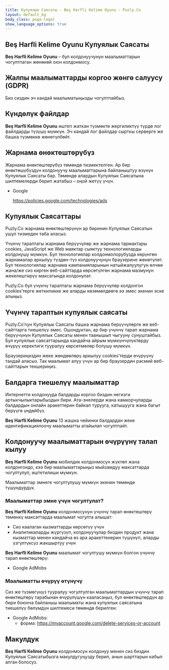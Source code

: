 ```yaml
---
title: Купуялык Саясаты - Beş Harfli Kelime Oyunu - Puzly.Co
layout: default_kg
body_class: page-legal
show_language_options: true
---
```



<section class="section section-legal">

<h1>Beş Harfli Kelime Oyunu Купуялык Саясаты</h1>

<p><strong>Beş Harfli Kelime Oyunu</strong> – бул колдонуучунун маалыматтарын чогултпаган жөнөкөй оюн колдонмосу.</p>

<h2>Жалпы маалыматтарды коргоо жөнгө салуусу (GDPR)</h2>
<p>Биз сиздин эч кандай маалыматыңызды чогултпайбыз.</p>

<h2>Күндөлүк файлдар</h2>
<p><strong>Beş Harfli Kelime Oyunu</strong> иштеп жаткан түзмөктө жергиликтүү түрдө лог файлдарды түзүшү мүмкүн. Эч кандай лог файлдар сырткы серверге же башка түзмөккө жөнөтүлбөйт.</p>

<h2>Жарнама өнөктөштөрүбүз</h2>
<p>Жарнама өнөктөштөрүбүз төмөндө тизмектелген. Ар бир өнөктөшүбүздүн колдонуучу маалыматтарына байланыштуу өзүнүн Купуялык Саясаты бар. Төмөндө алардын Купуялык Саясатына шилтемелерди берип жатабыз – оңой жетүү үчүн.</p>

<ul>
    <li>
        <p>Google</p>
        <p><a href="https://policies.google.com/technologies/ads">https://policies.google.com/technologies/ads</a></p>
    </li>
</ul>

<h2>Купуялык Саясаттары</h2>
<p>Puzly.Co жарнама өнөктөштөрүнүн ар биринин Купуялык Саясатын ушул тизмеден таба аласыз.</p>

<p>Үчүнчү тараптагы жарнама берүүчүлөр же жарнама тармактары cookies, JavaScript же Web маяктар сыяктуу технологияларды колдонушу мүмкүн. Бул технологиялар колдонмолорубузда көрүнгөн жарнамалар аркылуу түздөн-түз колдонуучунун браузерине жөнөтүлөт. Бул технологиялар жарнама кампанияларынын натыйжалуулугун өлчөө жана/же сиз кирген веб-сайттарда көрсөтүлгөн жарнама мазмунун жекелештирүү максатында колдонулат.</p>

<p>Puzly.Co бул үчүнчү тараптагы жарнама берүүчүлөр колдонгон cookies’терге жеткиликке же аларды көзөмөлдөөгө ээ эмес экенин эске алыңыз.</p>

<h2>Үчүнчү тараптын купуялык саясаты</h2>
<p>Puzly.Co’nун Купуялык Саясаты башка жарнама берүүчүлөргө же веб-сайттарга тиешелүү эмес. Ошондуктан, ар бир үчүнчү тарап жарнама берүүчүнүн Купуялык Саясаты менен таанышып чыгууну сунуштайбыз. Бул купуялык саясаттарында кандайча айрым мүмкүнчүлүктөрдү өчүрүү керектиги тууралуу көрсөтмөлөр болушу мүмкүн.</p>

<p>Браузериңиздин жеке жөндөөлөрү аркылуу cookies’терди өчүрүүнү тандай аласыз. Так маалымат алуу үчүн ар бир браузердин расмий веб-сайттарын текшериңиз.</p>

<h2>Балдарга тиешелүү маалыматтар</h2>
<p>Интернетти колдонууда балдарды коргоо биздин негизги артыкчылыктарыбыздын бири. Ата-энелерди жана камкорчуларды балдардын онлайн аракеттерин байкап турууга, катышууга жана багыт берүүгө үндөйбүз.</p>

<p><strong>Beş Harfli Kelime Oyunu</strong> 13 жашка чейинки балдардан жеке идентификациялоочу маалыматты атайылап чогултпайт.</p>

<h2>Колдонуучу маалыматтарын өчүрүүнү талап кылуу</h2>
<p><strong>Beş Harfli Kelime Oyunu</strong> мобилдик колдонмосун жүктөп жана колдонгондо, кээ бир маалыматтарыңыз мыйзамдуу максаттарда чогултулуп, иштетилиши мүмкүн.</p>

<p>Маалыматтар эмнеге чогултулушу мүмкүн экенин төмөндө түшүндүрдүк.</p>

<h3>Маалыматтар эмне үчүн чогултулат?</h3>
<p><strong>Beş Harfli Kelime Oyunu</strong> колдонмосунун үчүнчү тарап өнөктөштөрү төмөнкү максаттарда маалымат чогулта алышат:</p>

<ul>
    <li>Сиз каалаган кызматтарды көрсөтүү үчүн</li>
    <li>Аналитикаларды жүргүзүп, колдонуучулар биздин продукт жана кызматтар менен кандайча өз ара аракеттенерин түшүнүп, аларды үзгүлтүксүз жакшыртуу үчүн</li>
</ul>

<p><strong>Beş Harfli Kelime Oyunu</strong> маалымат чогултушу мүмкүн болгон үчүнчү тарап өнөктөштөрү:</p>

<ul>
    <li>Google AdMobs</li>
</ul>

<h3>Маалыматты өчүрүү өтүнүчү</h3>
<p>Сиз же түзмөгүңүз тууралуу чогултулган маалыматтардын үчүнчү тарап өнөктөштөрү тарабынан өчүрүлүшүн кааласаңыз, бул өнөктөштөрдүн ар бири боюнча байланыш маалыматы жана купуялык саясатына тиешелүү бөлүмдүн шилтемеси төмөндө берилген:</p>

<ul>
    <li>Google AdMobs:
        <ul>
            <li>форма: <a href="https://myaccount.google.com/delete-services-or-account">https://myaccount.google.com/delete-services-or-account</a></li>
        </ul>
    </li>
</ul>

<h2>Макулдук</h2>
<p><strong>Beş Harfli Kelime Oyunu</strong> колдонмосун колдонуу менен сиз биздин Купуялык Саясатыбызга макулдугуңузду берип, анын шарттарын кабыл алган болосуз.</p>


